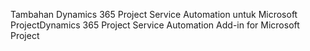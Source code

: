 <span data-ttu-id="85cc1-101">Tambahan Dynamics 365 Project Service Automation untuk Microsoft Project</span><span class="sxs-lookup"><span data-stu-id="85cc1-101">Dynamics 365 Project Service Automation Add-in for Microsoft Project</span></span>
